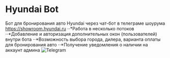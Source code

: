 # Hyundai Bot
Бот для бронирования авто Hyundai через чат-бот в телеграме шоурума https://showroom.hyundai.ru
⋅⋅*Работа в несколько потоков
⋅⋅*Добавление и авторизация дополнительных окон (пользователей) внутри бота
⋅⋅*Возможность выбора города, дилера, варианта оплаты для бронирования авто
⋅⋅*Получение уведомления о наличии на аккаунт админа
![Telegram](https://github.com/yozuul/coolprojecthyundai-bot/raw/master/image/bot.jpg)